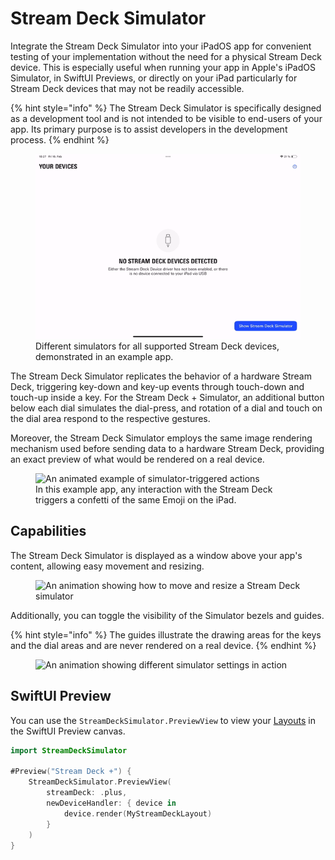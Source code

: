 # Stream Deck Simulator
Integrate the Stream Deck Simulator into your iPadOS app for convenient testing of your implementation without the need for a physical Stream Deck device. This is especially useful when running your app in Apple's iPadOS Simulator, in SwiftUI Previews, or directly on your iPad particularly for Stream Deck devices that may not be readily accessible.

{% hint style="info" %}
The Stream Deck Simulator is specifically designed as a development tool and is not intended to be visible to end-users of your app. Its primary purpose is to assist developers in the development process.
{% endhint %}

<figure>
    <img alt="An animated example of different Stream Deck simulators" src="_images/simulator_devices.gif">
    <figcaption>Different simulators for all supported Stream Deck devices, demonstrated in an example app.</figcaption>
</figure>

The Stream Deck Simulator replicates the behavior of a hardware Stream Deck, triggering key-down and key-up events through touch-down and touch-up inside a key. For the Stream Deck + Simulator, an additional button below each dial simulates the dial-press, and rotation of a dial and touch on the dial area respond to the respective gestures.

Moreover, the Stream Deck Simulator employs the same image rendering mechanism used before sending data to a hardware Stream Deck, providing an exact preview of what would be rendered on a real device.

<figure>
    <img alt="An animated example of simulator-triggered actions" src="_images/simulator_events.gif">
    <figcaption>In this example app, any interaction with the Stream Deck triggers a confetti of the same Emoji on the iPad.</figcaption>
</figure>

## Capabilities

The Stream Deck Simulator is displayed as a window above your app's content, allowing easy movement and resizing.

<figure>
    <img alt="An animation showing how to move and resize a Stream Deck simulator" src="_images/simulator_size_position.gif">
</figure>

Additionally, you can toggle the visibility of the Simulator bezels and guides.

{% hint style="info" %}
The guides illustrate the drawing areas for the keys and the dial areas and are never rendered on a real device.
{% endhint %}

<figure>
    <img alt="An animation showing different simulator settings in action" src="_images/simulator_options.gif">
</figure>

## SwiftUI Preview

You can use the `StreamDeckSimulator.PreviewView` to view your [Layouts](Layout/README) in the SwiftUI Preview canvas.

```swift
import StreamDeckSimulator

#Preview("Stream Deck +") {
    StreamDeckSimulator.PreviewView(
        streamDeck: .plus,
        newDeviceHandler: { device in
            device.render(MyStreamDeckLayout)
        }
    )
}
```
